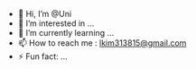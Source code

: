 - 👋 Hi, I’m @Uni
- 👀 I’m interested in ...
- 🌱 I’m currently learning ...
- 📫 How to reach me : lkim313815@gmail.com
- ⚡ Fun fact: ...

<!---
UniBai/UniBai is a ✨ special ✨ repository because its `README.md` (this file) appears on your GitHub profile.
You can click the Preview link to take a look at your changes.
--->
